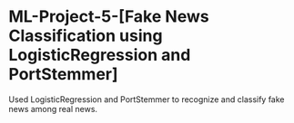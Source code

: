 # ML-Project-5-[Fake News Classification using LogisticRegression and PortStemmer]
Used LogisticRegression and PortStemmer to recognize and classify fake news among real news.
